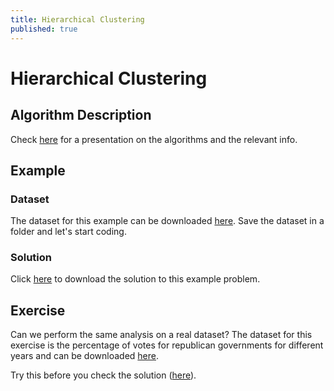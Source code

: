 ```yaml
---
title: Hierarchical Clustering
published: true
---
```


# Hierarchical Clustering

## Algorithm Description
Check <a target="_blank" href="{{site.baseurl}}/presentations/HierarchicalClustering.pdf">here</a>
for a presentation on the algorithms and the relevant info.

## Example
### Dataset
The dataset for this example can be downloaded
<a target="_blank" href="{{site.dataurl}}/HierarchicalClustering/data.csv">here</a>.
Save the dataset in a folder and let's start coding.

### Solution
Click <a target="_blank" href="{{site.dataurl}}/HierarchicalClustering/hier.py">here</a>
to download the solution to this example problem.

## Exercise
Can we perform the same analysis on a real dataset? 
The dataset for this exercise is the percentage of votes for republican
governments for different years and can be downloaded
<a target="_blank" href="{{site.dataurl}}/HierarchicalClustering/votes_repub.csv">here</a>.

Try this before you check the solution
(<a target="_blank" href="{{site.dataurl}}/HierarchicalClustering/hier_c.py">here</a>).
